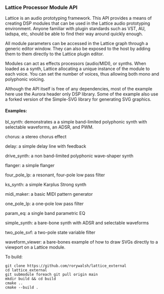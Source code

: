 ### Lattice Processor Module API

Lattice is an audio prototyping framework. This API provides a means of creating DSP modules that can be used in the Lattice audio prototyping environment. Anyone familiar with plugin standards such as VST, AU, ladspa, etc, should be able to find their way around quickly enough.

All module parameters can be accessed in the Lattice graph through a generic editor window. They can also be exposed to the host by adding them to them directly to the Lattice plugin editor.

Modules can act as effects processors (audio/MIDI), or synths. When loaded as a synth, Lattice allocating a unique instance of the module to each voice. You can set the number of voices, thus allowing both mono and polyphonic voicing.

Although the API itself is free of any dependencies, most of the example here use the Aurora header only DSP library. Some of the example also use a forked version of the Simple-SVG library for generating SVG graphics.

#### Examples:
bl_synth: demonstrates a a simple band-limited polyphonic synth with selectable waveforms, an ADSR, and PWM.

chorus: a stereo chorus effect

delay: a simple delay line with feedback

drive_synth: a non band-limited polyphonic wave-shaper synth

flanger: a simple flanger

four_pole_lp: a resonant, four-pole low pass filter

ks_synth: a simple Karplus Strong synth

midi_maker: a basic MIDI pattern generator

one_pole_lp: a one-pole low pass filter

param_eq: a single band parametric EQ

simple_synth: a bare-bone synth with ADSR and selectable waveforms

two_pole_svf: a two-pole state variable filter

waveform_viewer: a bare-bones example of how to draw SVGs directly to a viewport on a Lattice module.

To build:
```
git clone https://github.com/rorywalsh/lattice_external
cd lattice_external
git submodule foreach git pull origin main
mkdir build && cd build
cmake .. 
cmake --build .
```
```
